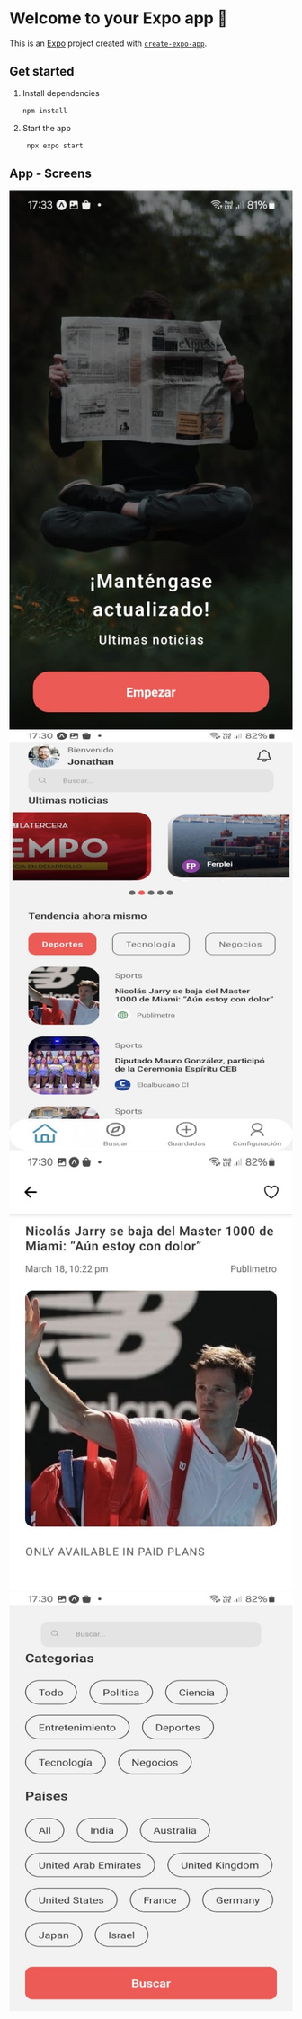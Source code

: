 
# Welcome to your Expo app 👋

This is an [Expo](https://expo.dev) project created with [`create-expo-app`](https://www.npmjs.com/package/create-expo-app).

## Get started

1. Install dependencies

   ```bash
   npm install
   ```

2. Start the app

   ```bash
    npx expo start
   ```

## App - Screens
![alt text](https://github.com/jonasoft86/rn-app-news/blob/main/app-images/News1.jpg) 
![alt text](https://github.com/jonasoft86/rn-app-news/blob/main/app-images/News2.jpg) 
![alt text](https://github.com/jonasoft86/rn-app-news/blob/main/app-images/News3.jpg) 
![alt text](https://github.com/jonasoft86/rn-app-news/blob/main/app-images/News4.jpg) 

